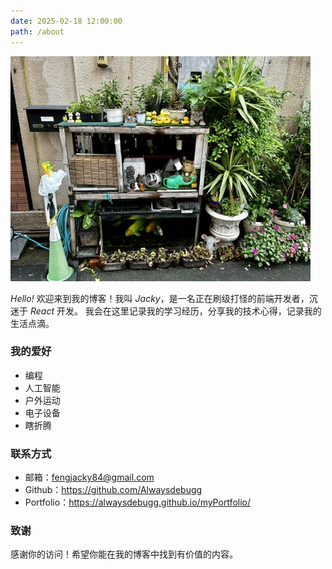 ```yaml
---
date: 2025-02-18 12:00:00
path: /about
---
```


<img src="../img/about.jpeg" alt="about" class="w-[100%] h-[100%]" />

*Hello!*  欢迎来到我的博客！我叫 *Jacky*，是一名正在刷级打怪的前端开发者，沉迷于 *React* 开发。
我会在这里记录我的学习经历，分享我的技术心得，记录我的生活点滴。

### 我的爱好

- 编程
- 人工智能
- 户外运动
- 电子设备
- 瞎折腾

### 联系方式

- 邮箱：fengjacky84@gmail.com
- Github：https://github.com/Alwaysdebugg
- Portfolio：https://alwaysdebugg.github.io/myPortfolio/

### 致谢

感谢你的访问！希望你能在我的博客中找到有价值的内容。
